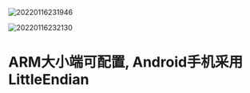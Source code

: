 ![20220116231946](https://cdn.jsdelivr.net/gh/nzcv/picgo/20220116231946.png)

![20220116232130](https://cdn.jsdelivr.net/gh/nzcv/picgo/20220116232130.png)

# ARM大小端可配置, Android手机采用LittleEndian
